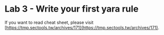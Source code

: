 # Lab 3 - Write your first yara rule

If you want to read cheat sheet, please visit [https://tmp.sectools.tw/archives/171](https://tmp.sectools.tw/archives/171).